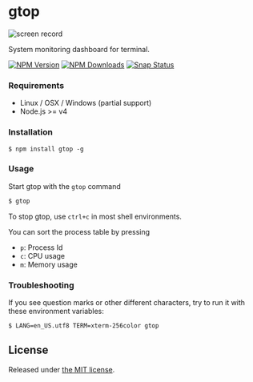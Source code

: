 # gtop

![screen record](https://raw.githubusercontent.com/aksakalli/gtop/master/img/demo.gif)

System monitoring dashboard for terminal.

  [![NPM Version](https://img.shields.io/npm/v/gtop.svg)](https://npmjs.org/package/gtop)
  [![NPM Downloads](https://img.shields.io/npm/dm/gtop.svg)](https://npmjs.org/package/gtop)
  [![Snap Status](https://build.snapcraft.io/badge/aksakalli/gtop.svg)](https://build.snapcraft.io/user/aksakalli/gtop)

### Requirements

* Linux / OSX / Windows (partial support)
* Node.js >= v4

### Installation

```
$ npm install gtop -g
```

### Usage

Start gtop with the `gtop` command

```sh
$ gtop
```

To stop gtop, use `ctrl+c` in most shell environments.

You can sort the process table by pressing

* `p`: Process Id
* `c`: CPU usage
* `m`: Memory usage

### Troubleshooting

If you see question marks or other different characters, try to run it with these environment variables:

```
$ LANG=en_US.utf8 TERM=xterm-256color gtop
```

## License

Released under [the MIT license](LICENSE).

